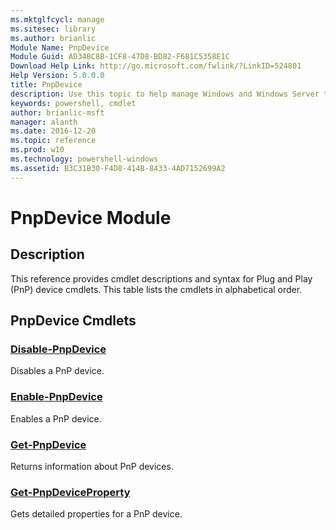```yaml
---
ms.mktglfcycl: manage
ms.sitesec: library
ms.author: brianlic
Module Name: PnpDevice
Module Guid: AD34BC8B-1CF8-47D8-BD82-F681C5358E1C
Download Help Link: http://go.microsoft.com/fwlink/?LinkID=524801
Help Version: 5.0.0.0
title: PnpDevice
description: Use this topic to help manage Windows and Windows Server technologies with Windows PowerShell.
keywords: powershell, cmdlet
author: brianlic-msft
manager: alanth
ms.date: 2016-12-20
ms.topic: reference
ms.prod: w10
ms.technology: powershell-windows
ms.assetid: B3C31B30-F4D8-414B-8433-4AD7152699A2
---
```


# PnpDevice Module
## Description
This reference provides cmdlet descriptions and syntax for Plug and Play (PnP) device cmdlets. This table lists the cmdlets in alphabetical order.

## PnpDevice Cmdlets
### [Disable-PnpDevice](./Disable-PnpDevice.md)
Disables a PnP device.

### [Enable-PnpDevice](./Enable-PnpDevice.md)
Enables a PnP device.

### [Get-PnpDevice](./Get-PnpDevice.md)
Returns information about PnP devices.

### [Get-PnpDeviceProperty](./Get-PnpDeviceProperty.md)
Gets detailed properties for a PnP device.

